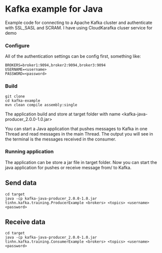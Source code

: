 # Kafka example for Java

Example code for connecting to a Apache Kafka cluster and authenticate with SSL_SASL and SCRAM. I have using CloudKarafka cluser service for demo 


### Configure

All of the authentication settings can be config first, something like:

```
BROKERS=broker1:9094,broker2:9094,broker3:9094
USERNAME=<username>
PASSWORD=<password>
```

### Build

```
git clone
cd kafka-example
mvn clean compile assembly:single
```
The application build and store at target folder with name <kafka-java-producer_2.0.0-1.0.jar>

You can start a Java application that pushes messages to Kafka in one Thread and read messages in the main Thread. 
The output you will see in the terminal is the messages received in the consumer.
### Running application
The application can be store a jar file in target folder. Now you can start the java application for pushes or receive message from/ to Kafka.

## Send data
```
cd target
java -cp kafka-java-producer_2.0.0-1.0.jar tinhn.kafka.training.ProducerExample <brokers> <topics> <username> <password>
```
## Receive data
```
cd target
java -cp kafka-java-producer_2.0.0-1.0.jar tinhn.kafka.training.ConsumerExample <brokers> <topics> <username> <password>
```
